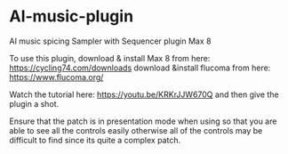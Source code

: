 # AI-music-plugin
AI music spicing Sampler with Sequencer plugin Max 8

To use this plugin, download & install Max 8 from here: https://cycling74.com/downloads
                    download &install flucoma from here: https://www.flucoma.org/

Watch the tutorial here: https://youtu.be/KRKrJJW670Q and then give the plugin a shot.

Ensure that the patch is in presentation mode when using so that you are able to see all the controls easily otherwise all of the controls may be difficult to find since its quite a complex patch.
